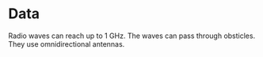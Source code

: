 # Data
Radio waves can reach up to 1 GHz. The waves can pass through obsticles. They use omnidirectional antennas.